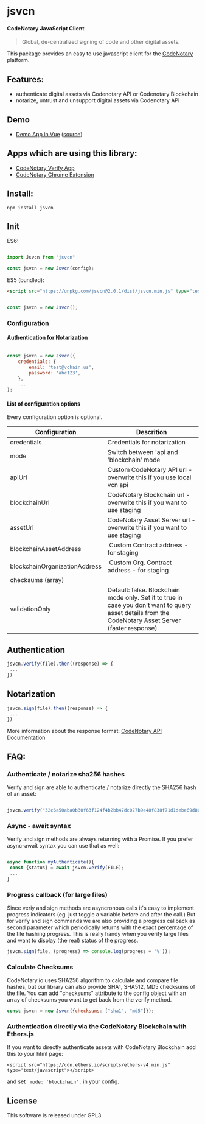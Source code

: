 # jsvcn

#### CodeNotary JavaScript Client 

> Global, de-centralized signing of code and other digital assets.

This package provides an easy to use javascript client for the [CodeNotary](https://www.codenotary.io)
platform. 

## Features: 

- authenticate digital assets via Codenotary API or Codenotary Blockchain
- notarize, untrust and unsupport digital assets via Codenotary API 

## Demo

- [Demo App in Vue](https://vchain-us.github.io/jsvcn/) ([source](https://github.com/vchain-us/jsvcn/tree/master/example))

## Apps which are using this library:

- [CodeNotary Verify App](https://authenticate.codenotary.io/)
- [CodeNotary Chrome Extension](https://chrome.google.com/webstore/detail/vchain-codenotary-downloa/mnloemedehacppeggbipipjlphdjpjcb)

## Install: 

``` 
npm install jsvcn

```

## Init

ES6: 

```javascript

import Jsvcn from "jsvcn"

const jsvcn = new Jsvcn(config);

```

ES5 (bundled): 

```html
<script src="https://unpkg.com/jsvcn@2.0.1/dist/jsvcn.min.js" type="text/javascript"></script>

```


```javascript

const jsvcn = new Jsvcn();

```


### Configuration


#### Authentication for Notarization
```javascript

const jsvcn = new Jsvcn({
	credentials: {
		email: 'test@vchain.us',
		password: 'abc123',
	},
	...
);

```
#### List of configuration options

Every configuration option is optional.

| Configuration |  Descrition |
| --- | --- |
| credentials  | Credentials for notarization | 
| mode | Switch between 'api and 'blockchain' mode |
| apiUrl | Custom CodeNotary API url - overwrite this if you use local vcn api |
| blockchainUrl | CodeNotary Blockchain url - overwrite this if you want to use staging |
| assetUrl |  CodeNotary Asset Server url - overwrite this if you want to use staging  |
| blockchainAssetAddress |  Custom Contract address - for staging | 
| blockchainOrganizationAddress |  Custom Org. Contract address - for staging | 
| checksums (array) |  | You can add more hash algorithms to get the hashed file's checksums. Default value: ['sha256'] | 
| validationOnly | Default: false. Blockchain mode only. Set it to true in case you don't want to query asset details from the CodeNotary Asset Server (faster response) |

## Authentication

```javascript
jsvcn.verify(file).then((response) => {
 ...
})
```

## Notarization

```javascript
jsvcn.sign(file).then((response) => {
 ...
})
```

More information about the response format: [CodeNotary API Documentation](#)



## FAQ:


### Authenticate / notarize sha256 hashes 

Verify and sign are able to authenticate / notarize directly the SHA256 hash of an asset: 

``` javascript

jsvcn.verify("32c6a50aba0b30f63f124f4b2bb47dc027b9e48f838f71d1debe69d8680ecf70");

``` 

### Async - await syntax

Verify and sign methods are always returning with a Promise. 
If you prefer async-await syntax you can use that as well: 

``` javascript

async function myAuthenticate(){
 const {status} = await jsvcn.verify(FILE);
 ...
}

```

### Progress callback (for large files)

Since veriy and sign methods are asyncronous calls it's easy to implement progress indicators (eg. just toggle a variable before and after the call.) But for verify and sign commands we are also providing a progress callback as second parameter which periodically returns with the exact percentage of the file hashing progress. This is really handy when you verify large files and want to display (the real) status of the progress.

``` javascript
jsvcn.sign(file, (progress) => console.log(progress + '%'));

``` 

### Calculate Checksums

CodeNotary.io uses SHA256 algorithm to calculate and compare file hashes, but our library can also provide SHA1, SHA512, MD5 checksums of the file. You can add "checksums" attribute to the config object with an array of checksums you want to get back from the verify method.

``` javascript
const jsvcn = new Jsvcn({checksums: ["sha1", "md5"]});

``` 


### Authentication directly via the CodeNotary Blockchain with Ethers.js

If you want to directly authenticate assets with CodeNotary Blockchain add this to your html page:

```
<script src="https://cdn.ethers.io/scripts/ethers-v4.min.js" type="text/javascript"></script>

```
and set ``` mode: 'blockchain',``` in your config. 

## License

This software is released under GPL3.